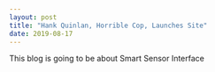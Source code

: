 ```yaml
---
layout: post
title: "Hank Quinlan, Horrible Cop, Launches Site"
date: 2019-08-17
---
```


This blog is going to be about Smart Sensor Interface
